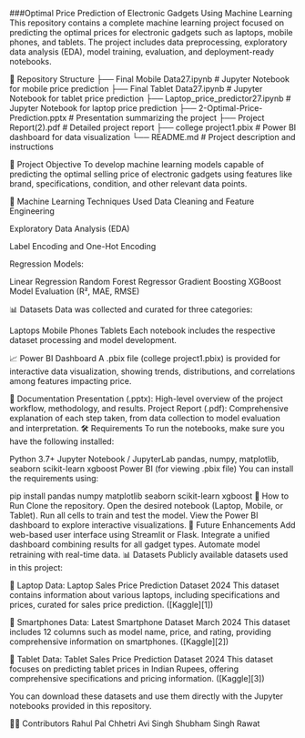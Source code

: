 ###Optimal Price Prediction of Electronic Gadgets Using Machine Learning
This repository contains a complete machine learning project focused on predicting the optimal prices for electronic gadgets such as laptops, mobile phones, and tablets. The project includes data preprocessing, exploratory data analysis (EDA), model training, evaluation, and deployment-ready notebooks.

📁 Repository Structure
├── Final Mobile Data27.ipynb # Jupyter Notebook for mobile price prediction ├── Final Tablet Data27.ipynb # Jupyter Notebook for tablet price prediction ├── Laptop_price_predictor27.ipynb # Jupyter Notebook for laptop price prediction ├── 2-Optimal-Price-Prediction.pptx # Presentation summarizing the project ├── Project Report(2).pdf # Detailed project report ├── college project1.pbix # Power BI dashboard for data visualization └── README.md # Project description and instructions

🎯 Project Objective
To develop machine learning models capable of predicting the optimal selling price of electronic gadgets using features like brand, specifications, condition, and other relevant data points.

🧠 Machine Learning Techniques Used
Data Cleaning and Feature Engineering

Exploratory Data Analysis (EDA)

Label Encoding and One-Hot Encoding

Regression Models:

Linear Regression
Random Forest Regressor
Gradient Boosting
XGBoost
Model Evaluation (R², MAE, RMSE)

📊 Datasets
Data was collected and curated for three categories:

Laptops
Mobile Phones
Tablets
Each notebook includes the respective dataset processing and model development.

📈 Power BI Dashboard
A .pbix file (college project1.pbix) is provided for interactive data visualization, showing trends, distributions, and correlations among features impacting price.

📝 Documentation
Presentation (.pptx): High-level overview of the project workflow, methodology, and results.
Project Report (.pdf): Comprehensive explanation of each step taken, from data collection to model evaluation and interpretation.
🛠️ Requirements
To run the notebooks, make sure you have the following installed:

Python 3.7+
Jupyter Notebook / JupyterLab
pandas, numpy, matplotlib, seaborn
scikit-learn
xgboost
Power BI (for viewing .pbix file)
You can install the requirements using:

pip install pandas numpy matplotlib seaborn scikit-learn xgboost
🚀 How to Run
Clone the repository.
Open the desired notebook (Laptop, Mobile, or Tablet).
Run all cells to train and test the model.
View the Power BI dashboard to explore interactive visualizations.
📌 Future Enhancements
Add web-based user interface using Streamlit or Flask.
Integrate a unified dashboard combining results for all gadget types.
Automate model retraining with real-time data.
📊 Datasets
Publicly available datasets used in this project:

📁 Laptop Data: Laptop Sales Price Prediction Dataset 2024 This dataset contains information about various laptops, including specifications and prices, curated for sales price prediction. ([Kaggle][1])

📁 Smartphones Data: Latest Smartphone Dataset March 2024 This dataset includes 12 columns such as model name, price, and rating, providing comprehensive information on smartphones. ([Kaggle][2])

📁 Tablet Data: Tablet Sales Price Prediction Dataset 2024 This dataset focuses on predicting tablet prices in Indian Rupees, offering comprehensive specifications and pricing information. ([Kaggle][3])

You can download these datasets and use them directly with the Jupyter notebooks provided in this repository.

👩‍💻 Contributors
Rahul Pal Chhetri
Avi Singh
Shubham Singh Rawat
